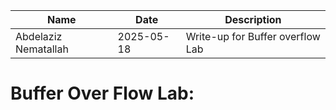 | Name              | Date       | Description                                      |
|-------------------|------------|--------------------------------------------------|
| Abdelaziz Nematallah | 2025-05-18 | Write-up for Buffer overflow Lab |
# Buffer Over Flow Lab: 